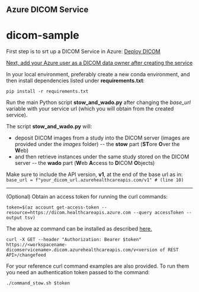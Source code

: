 ## Azure DICOM Service 
# dicom-sample

First step is to srt up a DICOM Service in Azure: [Deploy DICOM](https://learn.microsoft.com/en-us/azure/healthcare-apis/dicom/deploy-dicom-services-in-azure)

[Next, add your Azure user as a DICOM data owner after creating the service](https://learn.microsoft.com/en-us/azure/healthcare-apis/configure-azure-rbac#assign-roles-for-the-dicom-service)

In your local environment, preferably create a new conda environment, and then install dependencies listed under **requirements.txt**:

`pip install -r requirements.txt` 

Run the main Python script **stow_and_wado.py** after changing the *base_url* variable with your service url (which you will obtain from the created service). 

The script **stow_and_wado.py** will:

- deposit DICOM images from a study into the DICOM server (images are provided under the *images* folder) -- the **stow** part (**ST**ore **O**ver the **W**eb)
- and then retrieve instances under the same study stored on the DICOM server -- the **wado** part (**W**eb **A**ccess to **D**ICOM **O**bjects)

Make sure to include the API version, **v1**, at the end of the base url as in:
`base_url = f"your_dicom_url.azurehealthcareapis.com/v1" # (line 10)` 

---
(Optional) Obtain an access token for running the curl commands:

`token=$(az account get-access-token --resource=https://dicom.healthcareapis.azure.com --query accessToken --output tsv)`

The above az command can be installed as described [here.](https://learn.microsoft.com/en-us/cli/azure/install-azure-cli-linux?pivots=apt)

`curl -X GET --header "Authorization: Bearer $token"  https://<workspacename-dicomservicename>.dicom.azurehealthcareapis.com/v<version of REST API>/changefeed`

For your reference curl command examples are also provided. To run them you need an authentication token passed to the command:

`./command_stow.sh $token`
